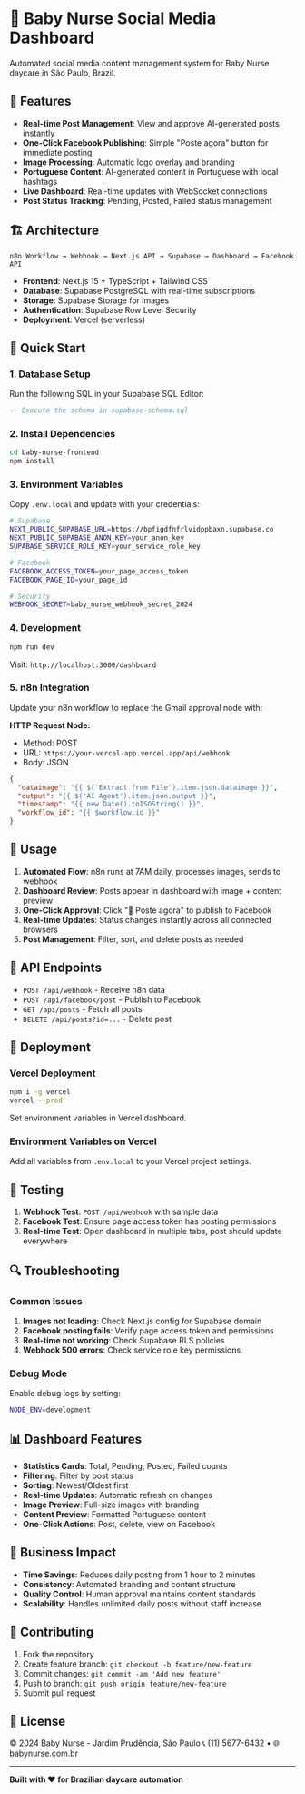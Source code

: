 # 👶 Baby Nurse Social Media Dashboard

Automated social media content management system for Baby Nurse daycare in São Paulo, Brazil.

## 🌟 Features

- **Real-time Post Management**: View and approve AI-generated posts instantly
- **One-Click Facebook Publishing**: Simple "Poste agora" button for immediate posting
- **Image Processing**: Automatic logo overlay and branding
- **Portuguese Content**: AI-generated content in Portuguese with local hashtags
- **Live Dashboard**: Real-time updates with WebSocket connections
- **Post Status Tracking**: Pending, Posted, Failed status management

## 🏗️ Architecture

```
n8n Workflow → Webhook → Next.js API → Supabase → Dashboard → Facebook API
```

- **Frontend**: Next.js 15 + TypeScript + Tailwind CSS
- **Database**: Supabase PostgreSQL with real-time subscriptions
- **Storage**: Supabase Storage for images
- **Authentication**: Supabase Row Level Security
- **Deployment**: Vercel (serverless)

## 🚀 Quick Start

### 1. Database Setup

Run the following SQL in your Supabase SQL Editor:

```sql
-- Execute the schema in supabase-schema.sql
```

### 2. Install Dependencies

```bash
cd baby-nurse-frontend
npm install
```

### 3. Environment Variables

Copy `.env.local` and update with your credentials:

```bash
# Supabase
NEXT_PUBLIC_SUPABASE_URL=https://bpfigdfnfrlvidppbaxn.supabase.co
NEXT_PUBLIC_SUPABASE_ANON_KEY=your_anon_key
SUPABASE_SERVICE_ROLE_KEY=your_service_role_key

# Facebook
FACEBOOK_ACCESS_TOKEN=your_page_access_token
FACEBOOK_PAGE_ID=your_page_id

# Security
WEBHOOK_SECRET=baby_nurse_webhook_secret_2024
```

### 4. Development

```bash
npm run dev
```

Visit: `http://localhost:3000/dashboard`

### 5. n8n Integration

Update your n8n workflow to replace the Gmail approval node with:

**HTTP Request Node:**
- Method: POST
- URL: `https://your-vercel-app.vercel.app/api/webhook`
- Body: JSON
```json
{
  "dataimage": "{{ $('Extract from File').item.json.dataimage }}",
  "output": "{{ $('AI Agent').item.json.output }}",
  "timestamp": "{{ new Date().toISOString() }}",
  "workflow_id": "{{ $workflow.id }}"
}
```

## 📱 Usage

1. **Automated Flow**: n8n runs at 7AM daily, processes images, sends to webhook
2. **Dashboard Review**: Posts appear in dashboard with image + content preview
3. **One-Click Approval**: Click "🚀 Poste agora" to publish to Facebook
4. **Real-time Updates**: Status changes instantly across all connected browsers
5. **Post Management**: Filter, sort, and delete posts as needed

## 🔧 API Endpoints

- `POST /api/webhook` - Receive n8n data
- `POST /api/facebook/post` - Publish to Facebook
- `GET /api/posts` - Fetch all posts
- `DELETE /api/posts?id=...` - Delete post

## 🚀 Deployment

### Vercel Deployment

```bash
npm i -g vercel
vercel --prod
```

Set environment variables in Vercel dashboard.

### Environment Variables on Vercel

Add all variables from `.env.local` to your Vercel project settings.

## 🧪 Testing

1. **Webhook Test**: `POST /api/webhook` with sample data
2. **Facebook Test**: Ensure page access token has posting permissions
3. **Real-time Test**: Open dashboard in multiple tabs, post should update everywhere

## 🔍 Troubleshooting

### Common Issues

1. **Images not loading**: Check Next.js config for Supabase domain
2. **Facebook posting fails**: Verify page access token and permissions
3. **Real-time not working**: Check Supabase RLS policies
4. **Webhook 500 errors**: Check service role key permissions

### Debug Mode

Enable debug logs by setting:
```bash
NODE_ENV=development
```

## 📊 Dashboard Features

- **Statistics Cards**: Total, Pending, Posted, Failed counts
- **Filtering**: Filter by post status
- **Sorting**: Newest/Oldest first
- **Real-time Updates**: Automatic refresh on changes
- **Image Preview**: Full-size images with branding
- **Content Preview**: Formatted Portuguese content
- **One-Click Actions**: Post, delete, view on Facebook

## 🎯 Business Impact

- **Time Savings**: Reduces daily posting from 1 hour to 2 minutes
- **Consistency**: Automated branding and content structure
- **Quality Control**: Human approval maintains content standards
- **Scalability**: Handles unlimited daily posts without staff increase

## 🤝 Contributing

1. Fork the repository
2. Create feature branch: `git checkout -b feature/new-feature`
3. Commit changes: `git commit -am 'Add new feature'`
4. Push to branch: `git push origin feature/new-feature`
5. Submit pull request

## 📝 License

© 2024 Baby Nurse - Jardim Prudência, São Paulo
📞 (11) 5677-6432 • 🌐 babynurse.com.br

---

**Built with ❤️ for Brazilian daycare automation**